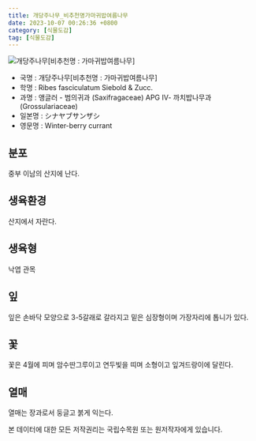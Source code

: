 ```yaml
---
title: 개당주나무_비추천명가마귀밥여름나무
date: 2023-10-07 00:26:36 +0800
category: [식물도감]
tag: [식물도감]
---
```




![개당주나무[비추천명 : 가마귀밥여름나무]](/fileUpload/plants/basic/Saxifragaceae/Ribes/15626/15626_2_th2.JPG)
- 국명 : 개당주나무[비추천명 : 가마귀밥여름나무]
- 학명 : Ribes fasciculatum Siebold & Zucc.
- 과명 : 앵글러 - 범의귀과 (Saxifragaceae) APG Ⅳ- 까치밥나무과 (Grossulariaceae)
- 일본명 : シナヤブサンザシ
- 영문명 : Winter-berry currant


## 분포
중부 이남의 산지에 난다.
## 생육환경
산지에서 자란다.
## 생육형
낙엽 관목
## 잎
잎은 손바닥 모양으로 3-5갈래로 갈라지고 밑은 심장형이며 가장자리에 톱니가 있다.
## 꽃
꽃은 4월에 피며 암수딴그루이고 연두빛을 띠며 소형이고 잎겨드랑이에 달린다.
## 열매
열매는 장과로서 둥글고 붉게 익는다.






본 데이터에 대한 모든 저작권리는 국립수목원 또는 원저작자에게 있습니다.
